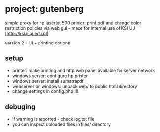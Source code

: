 # project: gutenberg
simple proxy for hp laserjet 500 printer: print pdf and change color restriction policies via web gui - made for internal use of KSI UJ [http://ksi.ii.uj.edu.pl] 

version 2 - UI + printing options

## setup
  - printer: make printing and http web panel available for server network 
  - windows server: configure hp printer
  - windows server: install sumatrapdf
  - webserver on windows: unpack web/ to public html directory
  - change settings in config.php !!!

## debuging
  - if warning is reported - check log.txt file
  - you can inspect uploaded files in files/ directory